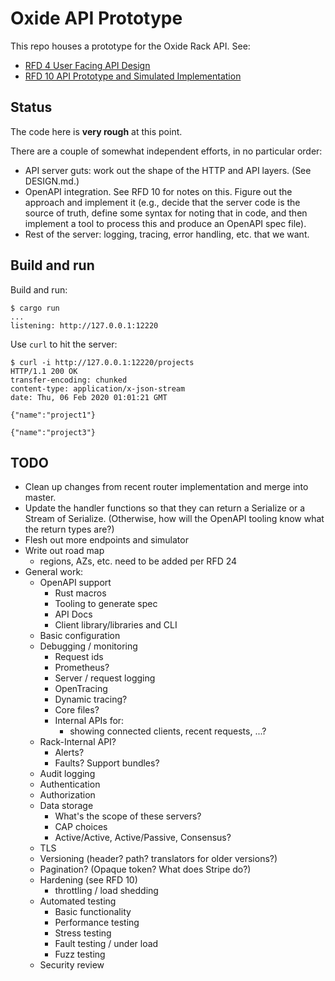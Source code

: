 # Oxide API Prototype

This repo houses a prototype for the Oxide Rack API.  See:

- [RFD 4 User Facing API Design](https://github.com/oxidecomputer/rfd/tree/master/rfd/0004)
- [RFD 10 API Prototype and Simulated Implementation](https://github.com/oxidecomputer/rfd/tree/master/rfd/0010)

## Status

The code here is **very rough** at this point.

There are a couple of somewhat independent efforts, in no particular order:

- API server guts: work out the shape of the HTTP and API layers.  (See
  DESIGN.md.)
- OpenAPI integration.  See RFD 10 for notes on this.  Figure out the approach
  and implement it (e.g., decide that the server code is the source of truth,
  define some syntax for noting that in code, and then implement a tool to
  process this and produce an OpenAPI spec file).
- Rest of the server: logging, tracing, error handling, etc. that we want.

## Build and run

Build and run:

    $ cargo run
    ...
    listening: http://127.0.0.1:12220

Use `curl` to hit the server:

    $ curl -i http://127.0.0.1:12220/projects
    HTTP/1.1 200 OK
    transfer-encoding: chunked
    content-type: application/x-json-stream
    date: Thu, 06 Feb 2020 01:01:21 GMT

    {"name":"project1"}

    {"name":"project3"}

## TODO

- Clean up changes from recent router implementation and merge into master.
- Update the handler functions so that they can return a Serialize or a Stream
  of Serialize.  (Otherwise, how will the OpenAPI tooling know what the return
  types are?)
- Flesh out more endpoints and simulator
- Write out road map
  - regions, AZs, etc. need to be added per RFD 24
- General work:
  - OpenAPI support
    - Rust macros
    - Tooling to generate spec
    - API Docs
    - Client library/libraries and CLI
  - Basic configuration
  - Debugging / monitoring
    - Request ids
    - Prometheus?
    - Server / request logging
    - OpenTracing
    - Dynamic tracing?
    - Core files?
    - Internal APIs for:
      - showing connected clients, recent requests, ...?
  - Rack-Internal API?
    - Alerts?
    - Faults?  Support bundles?
  - Audit logging
  - Authentication
  - Authorization
  - Data storage
    - What's the scope of these servers?
    - CAP choices
    - Active/Active, Active/Passive, Consensus?
  - TLS
  - Versioning (header? path? translators for older versions?)
  - Pagination? (Opaque token?  What does Stripe do?)
  - Hardening (see RFD 10)
    - throttling / load shedding
  - Automated testing
    - Basic functionality
    - Performance testing
    - Stress testing
    - Fault testing / under load
    - Fuzz testing
  - Security review
